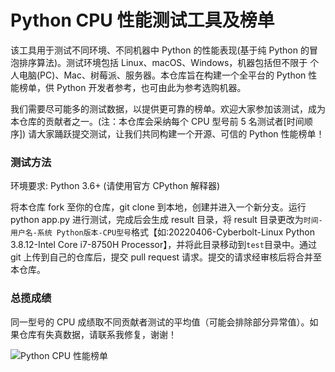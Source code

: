 # Python CPU 性能测试工具及榜单

该工具用于测试不同环境、不同机器中 Python 的性能表现(基于纯 Python 的冒泡排序算法)。测试环境包括 Linux、macOS、Windows，机器包括但不限于 个人电脑(PC)、Mac、树莓派、服务器。本仓库旨在构建一个全平台的 Python 性能榜单，供 Python 开发者参考，也可由此为参考选购机器。

我们需要尽可能多的测试数据，以提供更可靠的榜单。欢迎大家参加该测试，成为本仓库的贡献者之一。(注：本仓库会采纳每个 CPU 型号前 5 名测试者[时间顺序]) 请大家踊跃提交测试，让我们共同构建一个开源、可信的 Python 性能榜单！

### 测试方法

环境要求: Python 3.6+ (请使用官方 CPython 解释器)

将本仓库 fork 至你的仓库，git clone 到本地，创建并进入一个新分支。运行 python app.py 进行测试，完成后会生成 result 目录，将 result 目录更改为`时间-用户名-系统 Python版本-CPU型号`格式【如:20220406-Cyberbolt-Linux Python 3.8.12-Intel Core i7-8750H Processor】，并将此目录移动到`test`目录中。通过 git 上传到自己的仓库后，提交 pull request 请求。提交的请求经审核后将合并至本仓库。

### 总揽成绩

同一型号的 CPU 成绩取不同贡献者测试的平均值（可能会排除部分异常值）。如果仓库有失真数据，请联系我修复，谢谢！

![Python CPU 性能榜单](https://www.cyberlight.xyz/static/picture-bed/py_cpu_test/data_0.0.3.png)
